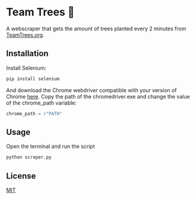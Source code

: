 # Team Trees 🌳
A webscraper that gets the amount of trees planted every 2 minutes from [TeamTrees.org](https://teamtrees.org/).

## Installation
Install Selenium: 

```bash
pip install selenium
```

And download the Chrome webdriver compatible with your version of Chrome [here](https://chromedriver.chromium.org/downloads). Copy the path of the chromedriver.exe and change the value of the chrome_path variable:

```python
chrome_path = r"PATH"
```

## Usage
Open the terminal and run the script

```bash
python scraper.py
```
## License
[MIT](https://choosealicense.com/licenses/mit/)
